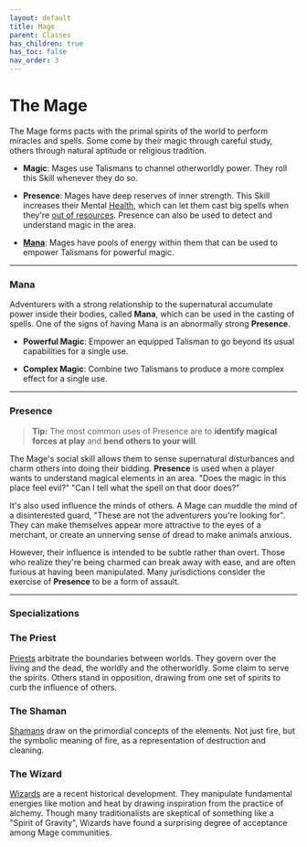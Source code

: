 ```yaml
---
layout: default
title: Mage
parent: Classes
has_children: true
has_toc: false
nav_order: 3
---
```


# The Mage

The Mage forms pacts with the primal spirits of the world to perform miracles and spells. Some come by their magic through careful study, others through natural aptitude or religious tradition.

- **<span style="color: {{ site.mage_color }}">Magic</span>**: Mages use Talismans to channel otherworldly power. They roll this Skill whenever they do so.

- **<span style="color: {{ site.mage_color }}">Presence</span>**: Mages have deep reserves of inner strength. This Skill increases their Mental [Health](../../gameplay/health.md), which can let them cast big spells when they're [out of resources](../../gameplay/resources#pushing-it). Presence can also be used to detect and understand magic in the area.

- **[Mana](#mana)**: Mages have pools of energy within them that can be used to empower Talismans for powerful magic.

---

### Mana

Adventurers with a strong relationship to the supernatural accumulate power inside their bodies, called **Mana**, which can be used in the casting of spells. One of the signs of having Mana is an abnormally strong **<span style="color: {{ site.mage_color }}">Presence</span>**.

- **Powerful Magic**: Empower an equipped Talisman to go beyond its usual capabilities for a single use.

- **Complex Magic**: Combine two Talismans to produce a more complex effect for a single use.

---

### Presence

> **Tip:** The most common uses of Presence are to **identify magical forces at play** and **bend others to your will**.

The Mage's social skill allows them to sense supernatural disturbances and charm others into doing their bidding. **<span style="color: {{ site.mage_color }}">Presence</span>** is used when a player wants to understand magical elements in an area. "Does the magic in this place feel evil?" "Can I tell what the spell on that door does?"

It's also used influence the minds of others. A Mage can muddle the mind of a disinterested guard, "These are not the adventurers you're looking for". They can make themselves appear more attractive to the eyes of a merchant, or create an unnerving sense of dread to make animals anxious.

However, their influence is intended to be subtle rather than overt. Those who realize they're being charmed can break away with ease, and are often furious at having been manipulated. Many jurisdictions consider the exercise of **<span style="color: {{ site.mage_color }}">Presence</span>** to be a form of assault.

---

### Specializations

### <span style="color: {{ site.mage_color }}">The Priest</span>

[Priests](../../more/specializations/priest.html) arbitrate the boundaries between worlds. They govern over the living and the dead, the worldly and the otherworldly. Some claim to serve the spirits. Others stand in opposition, drawing from one set of spirits to curb the influence of others.

### <span style="color: {{ site.mage_color }}">The Shaman</span>

[Shamans](../../more/specializations/shaman.html) draw on the primordial concepts of the elements. Not just fire, but the symbolic meaning of fire, as a representation of destruction and cleaning.

### <span style="color: {{ site.mage_color }}">The Wizard</span>

[Wizards](../../more/specializations/wizard.html) are a recent historical development. They manipulate fundamental energies like motion and heat by drawing inspiration from the practice of alchemy. Though many traditionalists are skeptical of something like a "Spirit of Gravity", Wizards have found a surprising degree of acceptance among Mage communities.
